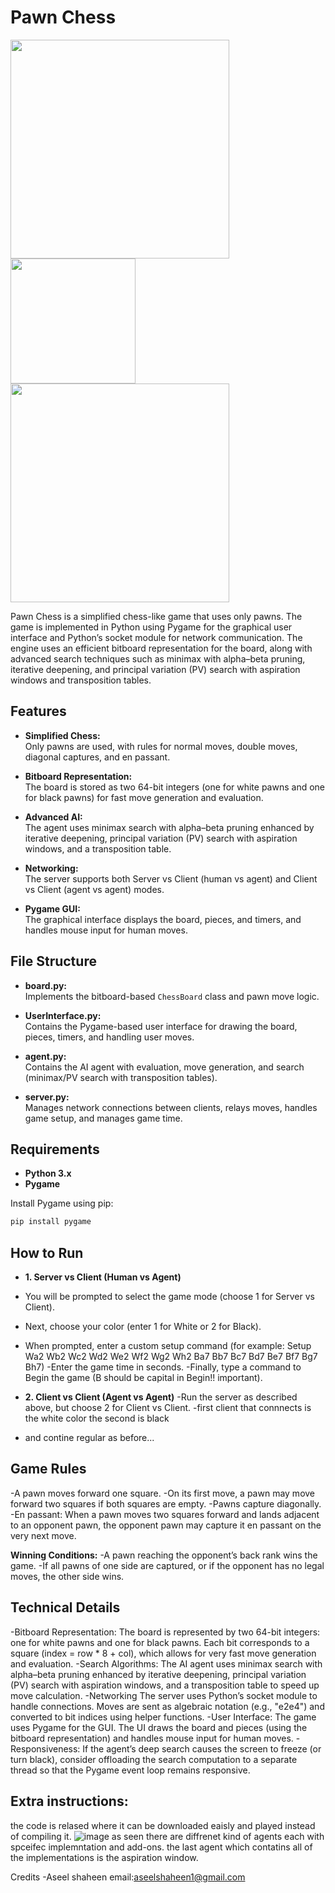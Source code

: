 # Pawn Chess
<p float="left">
  <img src="https://github.com/user-attachments/assets/25d607c9-0bec-499f-9ae6-e397fe99fcf5" width="350" />
  <img src="https://github.com/user-attachments/assets/66ca91d5-04aa-4534-9c27-78e531de1960" width="200" />
  <img src="https://github.com/user-attachments/assets/f50dfb69-c7f7-49bc-93dd-50d4397cdd8b" width="350" />
</p>

Pawn Chess is a simplified chess-like game that uses only pawns. The game is implemented in Python using Pygame for the graphical user interface and Python’s socket module for network communication. The engine uses an efficient bitboard representation for the board, along with advanced search techniques such as minimax with alpha–beta pruning, iterative deepening, and principal variation (PV) search with aspiration windows and transposition tables.

## Features

- **Simplified Chess:**  
  Only pawns are used, with rules for normal moves, double moves, diagonal captures, and en passant.

- **Bitboard Representation:**  
  The board is stored as two 64-bit integers (one for white pawns and one for black pawns) for fast move generation and evaluation.

- **Advanced AI:**  
  The agent uses minimax search with alpha–beta pruning enhanced by iterative deepening, principal variation (PV) search with aspiration windows, and a transposition table.

- **Networking:**  
  The server supports both Server vs Client (human vs agent) and Client vs Client (agent vs agent) modes.

- **Pygame GUI:**  
  The graphical interface displays the board, pieces, and timers, and handles mouse input for human moves.

## File Structure

- **board.py:**  
  Implements the bitboard-based `ChessBoard` class and pawn move logic.

- **UserInterface.py:**  
  Contains the Pygame-based user interface for drawing the board, pieces, timers, and handling user moves.

- **agent.py:**  
  Contains the AI agent with evaluation, move generation, and search (minimax/PV search with transposition tables).

- **server.py:**  
  Manages network connections between clients, relays moves, handles game setup, and manages game time.

## Requirements

- **Python 3.x**
- **Pygame**

Install Pygame using pip:

```bash
pip install pygame
```
## How to Run
- **1. Server vs Client (Human vs Agent)**
- You will be prompted to select the game mode (choose 1 for Server vs Client).
- Next, choose your color (enter 1 for White or 2 for Black).
- When prompted, enter a custom setup command (for example:
 Setup Wa2 Wb2 Wc2 Wd2 We2 Wf2 Wg2 Wh2 Ba7 Bb7 Bc7 Bd7 Be7 Bf7 Bg7 Bh7)
-Enter the game time in seconds.
-Finally, type a command to Begin the game (B should be capital in Begin!! important).

- **2. Client vs Client (Agent vs Agent)**
-Run the server as described above, but choose 2 for Client vs Client.
-first client that connnects is the white color the second is black
- and contine regular as before...


## Game Rules
-A pawn moves forward one square.
-On its first move, a pawn may move forward two squares if both squares are empty.
-Pawns capture diagonally.
-En passant: When a pawn moves two squares forward and lands adjacent to an opponent pawn, the opponent pawn may capture it en passant on the very next move.

**Winning Conditions:**
-A pawn reaching the opponent’s back rank wins the game.
-If all pawns of one side are captured, or if the opponent has no legal moves, the other side wins.


## Technical Details
-Bitboard Representation:
The board is represented by two 64-bit integers: one for white pawns and one for black pawns. Each bit corresponds to a square (index = row * 8 + col), which allows for very fast move generation and evaluation.
-Search Algorithms:
The AI agent uses minimax search with alpha–beta pruning enhanced by iterative deepening, principal variation (PV) search with aspiration windows, and a transposition table to speed up move calculation.
-Networking
The server uses Python’s socket module to handle connections. Moves are sent as algebraic notation (e.g., "e2e4") and converted to bit indices using helper functions.
-User Interface:
The game uses Pygame for the GUI. The UI draws the board and pieces (using the bitboard representation) and handles mouse input for human moves.
-Responsiveness:
If the agent’s deep search causes the screen to freeze (or turn black), consider offloading the search computation to a separate thread so that the Pygame event loop remains responsive.


## Extra instructions:
the code is relased where it can be downloaded eaisly and played instead of compiling it.
![image](https://github.com/user-attachments/assets/ad57e7fd-7740-4ba5-b2fb-953c11453653)
 as seen there are diffrenet kind of agents each with spceifec implemntation and add-ons. 
the last agent which contatins all of the implementations is the aspiration window.




Credits -Aseel shaheen
email:aseelshaheen1@gmail.com











